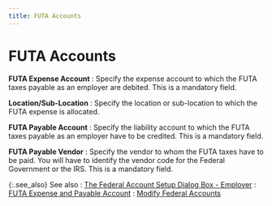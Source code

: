 ```yaml
---
title: FUTA Accounts
---
```


# FUTA Accounts


**FUTA Expense Account**
: Specify the expense account to which the FUTA taxes  payable as an employer are debited. This is a mandatory field.


**Location/Sub-Location**
: Specify the location or sub-location to which the  FUTA expense is allocated.


**FUTA Payable Account**
: Specify the liability account to which the FUTA  taxes payable as an employer have to be credited. This is a mandatory  field.


**FUTA Payable Vendor**
: Specify the vendor to whom the FUTA taxes have to  be paid. You will have to identify the vendor code for the Federal Government  or the IRS. This is a mandatory field.


{:.see_also}
See also
: [The  Federal Account Setup Dialog Box - Employer]({{site.prl_baseurl}}/misc/the_federal_account_setup_dialog_box_employer.html)
: [FUTA  Expense and Payable Account]({{site.prl_baseurl}}/misc/futa_expense_and_payable_account.html)
: [Modify  Federal Accounts]({{site.prl_baseurl}}/setup/federal-account-setup/setting-up-federal-accounts/modifying_federal_accounts.html)
